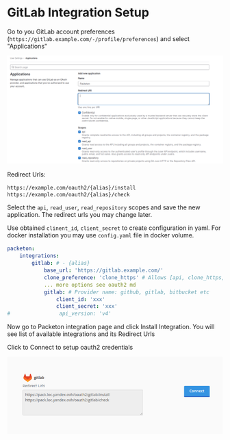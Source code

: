 # GitLab Integration Setup

Go to you GitLab account preferences (`https://gitlab.example.com/-/profile/preferences`) and select "Applications"

[![Groups](../img/gitlab-app.png)](../img/gitlab-app.png)

Redirect Urls:

```
https://example.com/oauth2/{alias}/install
https://example.com/oauth2/{alias}/check
```

Select the `api`, `read_user`, `read_repository` scopes and save the new application. The redirect urls you may change later.

Use obtained `clinent_id`, `client_secret` to create configuration in yaml. For docker installation you may use `config.yaml` file in docker volume.

```yaml
packeton:
    integrations:
        gitlab: # - {alias}
            base_url: 'https://gitlab.example.com/'
            clone_preference: 'clone_https' # Allows [api, clone_https, clone_ssh]
            ... more options see oauth2 md
            gitlab: # Provider name: github, gitlab, bitbucket etc 
                client_id: 'xxx'
                client_secret: 'xxx'
#                api_version: 'v4'
```

Now go to Packeton integration page and click Install Integration. You will see list of available integrations and its Redirect Urls

Click to Connect to setup oauth2 credentials

[![Groups](../img/gitlab-connect.png)](../img/gitlab-connect.png)

